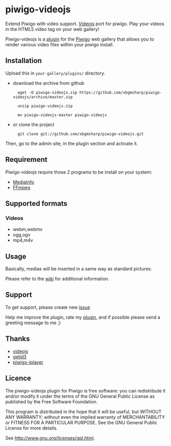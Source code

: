 piwigo-videojs
==============

Extend Piwigo with video support. [Videojs](http://videojs.com/) port for piwigo. Play your videos in the HTML5 video tag on your web gallery!

Piwigo-videojs is a [plugin](http://piwigo.org/ext/extension_view.php?eid=610) for the [Piwigo](http://piwigo.org/) web gallery that allows you to render various video files within your piwigo install.

Installation
------------

Upload this in ``your-gallery/plugins/`` directory.

* download the archive from github

        wget -O piwigo-videojs.zip https://github.com/xbgmsharp/piwigo-videojs/archive/master.zip

        unzip piwigo-videojs.zip
        
        mv piwigo-videojs-master piwigo-videojs

* or clone the project 

        git clone git://github.com/xbgmsharp/piwigo-videojs.git

Then, go to the admin site, in the plugin section and activate it.

Requirement
-----------

Piwigo-videojs require those 2 programs to be install on your system:

* [MediaInfo](http://mediaarea.net/en/MediaInfo)
* [FFmpeg](http://www.ffmpeg.org/)

Supported formats
-----------------

### Videos ###

* webm,webmv
* ogg,ogv
* mp4,m4v

Usage
-----

Basically, medias will be inserted in a same way as standard pictures.

Please refer to the [wiki](https://github.com/xbgmsharp/piwigo-videojs/wiki) for additional information.

Support
-----

To get support, please create new [issue](https://github.com/xbgmsharp/piwigo-videojs/issues)

Help me improve the plugin, rate my [plugin](http://piwigo.org/ext/extension_view.php?eid=610), and if possible please send a greeting message to me ;)

Thanks
------

* [videojs](http://videojs.com/)
* [getid3](http://getid3.sourceforge.net/)
* [piwigo-jplayer](https://github.com/d-matt/piwigo-jplayer)

Licence
-------
The piwigo-videojs plugin for Piwigo is free software:  you can redistribute it
and/or  modify  it under  the  terms  of the  GNU  General  Public License  as
published by the Free Software Foundation.

This program  is distributed in the hope  that it will be  useful, but WITHOUT
ANY WARRANTY; without even the  implied warranty of MERCHANTABILITY or FITNESS
FOR A PARTICULAR PURPOSE. See the GNU General Public License for more details.

See <http://www.gnu.org/licenses/gpl.html>.
